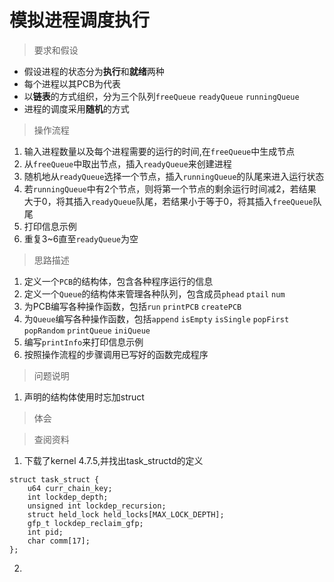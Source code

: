 # 模拟进程调度执行
> 要求和假设

* 假设进程的状态分为**执行**和**就绪**两种
* 每个进程以其PCB为代表
* 以**链表**的方式组织，分为三个队列`freeQueue` `readyQueue` `runningQueue`
* 进程的调度采用**随机**的方式

> 操作流程

1. 输入进程数量以及每个进程需要的运行的时间,在`freeQueue`中生成节点
2. 从`freeQueue`中取出节点，插入`readyQueue`来创建进程
3. 随机地从`readyQueue`选择一个节点，插入`runningQueue`的队尾来进入运行状态
4. 若`runningQueue`中有2个节点，则将第一个节点的剩余运行时间减2，若结果大于0，将其插入`readyQueue`队尾，若结果小于等于0，将其插入`freeQueue`队尾
5. 打印信息示例
6. 重复3~6直至`readyQueue`为空


>思路描述

1. 定义一个`PCB`的结构体，包含各种程序运行的信息
2. 定义一个`Queue`的结构体来管理各种队列，包含成员`phead` `ptail` `num`
3. 为PCB编写各种操作函数，包括`run` `printPCB` `createPCB`
4. 为`Queue`编写各种操作函数，包括`append` `isEmpty` `isSingle` `popFirst` `popRandom` `printQueue` `iniQueue`
5. 编写`printInfo`来打印信息示例
6. 按照操作流程的步骤调用已写好的函数完成程序


>问题说明

1. 声明的结构体使用时忘加struct

>体会



> 查阅资料

1. 下载了kernel 4.7.5,并找出task_structd的定义
```
struct task_struct {
	u64 curr_chain_key;
	int lockdep_depth;
	unsigned int lockdep_recursion;
	struct held_lock held_locks[MAX_LOCK_DEPTH];
	gfp_t lockdep_reclaim_gfp;
	int pid;
	char comm[17];
};
```
2.
